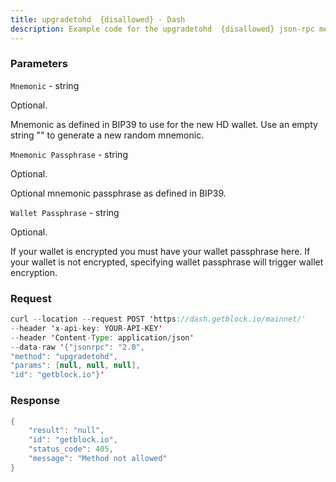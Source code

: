 ```yaml
---
title: upgradetohd  {disallowed} - Dash
description: Example code for the upgradetohd  {disallowed} json-rpc method. Сomplete guide on how to use upgradetohd  {disallowed} json-rpc in GetBlock.io Web3 documentation.
---
```


### Parameters


`Mnemonic` - string

Optional.

Mnemonic as defined in BIP39 to use for the new HD wallet. Use an empty
string "" to generate a new random mnemonic.

`Mnemonic Passphrase` - string

Optional.

Optional mnemonic passphrase as defined in BIP39.

`Wallet Passphrase` - string

Optional.

If your wallet is encrypted you must have your wallet passphrase here.
If your wallet is not encrypted, specifying wallet passphrase will
trigger wallet encryption.

### Request

``` java
curl --location --request POST 'https://dash.getblock.io/mainnet/' 
--header 'x-api-key: YOUR-API-KEY' 
--header 'Content-Type: application/json' 
--data-raw '{"jsonrpc": "2.0",
"method": "upgradetohd",
"params": [null, null, null],
"id": "getblock.io"}'
```

###  Response

``` java
{
    "result": "null",
    "id": "getblock.io",
    "status_code": 405,
    "message": "Method not allowed"
}
```

